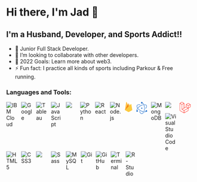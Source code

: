 # Hi there, I'm Jad 👋

## I'm a Husband, Developer, and Sports Addict!!

- 🌱 Junior Full Stack Developer.
- 👯 I’m looking to collaborate with other developers.
- 🥅 2022 Goals: Learn more about web3.
- ⚡ Fun fact: I practice all kinds of sports including Parkour & Free running.

### Languages and Tools:

<div>
<img align="left" alt="IBM Cloud" width="30px" src="https://img.icons8.com/color/344/ibm.png" style="padding-right:10px;"/>
<img align="left" alt="Google" width="30px" src="https://img.icons8.com/clouds/344/google-logo.png" style="padding-right:10px;"/>
<img align="left" alt="Tableau" width="30px" src="https://img.icons8.com/color/344/tableau-software.png" style="padding-right:10px;"/>
<img align="left" alt="JavaScript" width="30px" src="https://cdn.jsdelivr.net/gh/devicons/devicon/icons/javascript/javascript-original.svg" style="padding-right:10px;" />
<img align="left" style="padding-right:10px;" width="28px" src="https://cdn.jsdelivr.net/gh/devicons/devicon/icons/jquery/jquery-plain-wordmark.svg" />    
<img align="left" alt="Python" width="30px" src="https://img.icons8.com/color/344/python--v1.png" style="padding-right:10px;" />
<img align="left" alt="React" width="30px" src="https://cdn.jsdelivr.net/gh/devicons/devicon/icons/react/react-original.svg" style="padding-right:10px;" />
<img align="left" alt="Node.js" width="30px" src="https://cdn.jsdelivr.net/gh/devicons/devicon/icons/nodejs/nodejs-original.svg" style="padding-right:10px;" />
<img align="left" alt="Firebase" width="20px" src="./pics/firebase.svg" style="padding-right:10px;" />
<img align="left" alt="Electron" width="30px" src="./pics/electron.svg" style="padding-right:10px;" />
<img align="left" alt="MongoDB" width="30px" src="https://cdn.jsdelivr.net/gh/devicons/devicon/icons/mongodb/mongodb-original.svg" style="padding-right:8px;" />
<img align="left" width="28px" src="https://cdn.jsdelivr.net/gh/devicons/devicon/icons/php/php-original.svg" style="padding-right:10px;"/>
<img align="left" width="30px" src="./pics/laravel.svg" style="padding-right:10px;"/>
<img align="left" alt="Visual Studio Code" width="30px" src="https://cdn.jsdelivr.net/gh/devicons/devicon/icons/vscode/vscode-original.svg" style="padding-right:10px;" />
<img align="left" alt="HTML5" width="30px" src="https://cdn.jsdelivr.net/gh/devicons/devicon/icons/html5/html5-original.svg" style="padding-right:10px;" />
<img align="left" alt="CSS3" width="30px" src="https://cdn.jsdelivr.net/gh/devicons/devicon/icons/css3/css3-original.svg" style="padding-right:10px;" />
<img align="left" width="30px" src="https://cdn.jsdelivr.net/gh/devicons/devicon/icons/bootstrap/bootstrap-original.svg" style="padding-right:10px;"/>
<img align="left" alt="Sass" width="30px" src="https://cdn.jsdelivr.net/gh/devicons/devicon/icons/sass/sass-original.svg" style="padding-right:10px;" />
</div>

<br>
<br>

<div>
<img align="left" alt="MySQL" width="30px" src="https://cdn.jsdelivr.net/gh/devicons/devicon/icons/mysql/mysql-original.svg" style="padding-right:10px;" />
<img align="left" alt="Git" width="30px" src="https://cdn.jsdelivr.net/gh/devicons/devicon/icons/git/git-original.svg" style="padding-right:10px;" />
<img align="left" alt="GitHub" width="30px" src="https://user-images.githubusercontent.com/3369400/139447912-e0f43f33-6d9f-45f8-be46-2df5bbc91289.png" style="padding-right:10px;" />
<img align="left" alt="Terminal" width="30px" src="https://img.icons8.com/cute-clipart/344/console.png" style="padding-right:10px;"/>
<img align="left" alt="R-Studio" width="30px" src="https://img.icons8.com/fluency/344/rstudio.png" />
</div>
